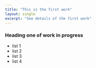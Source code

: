 ```yaml
---
title: "This is the first work"
layout: single
excerpt: "See details of the first work"
---
```

### Heading one of work in progress 

- list 1
- list 2
- list 3
- list 4

